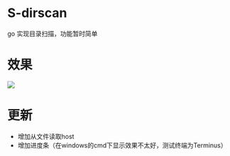 # S-dirscan
go 实现目录扫描，功能暂时简单

# 效果 

![](https://gitee.com/srat1999/Pic/raw/master/img//20200702164035.png)

# 更新
- 增加从文件读取host
- 增加进度条（在windows的cmd下显示效果不太好，测试终端为Terminus）